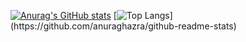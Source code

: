 <!-- ## Hi there 👋 -->

[![Anurag's GitHub stats](https://github-readme-stats.vercel.app/api?username=qiujie8092916&count_private=true&show_icons=true&theme=one_dark_pro&hide_title=true&hide_rank=true&show_owner=true)](https://github.com/anuraghazra/github-readme-stats)
[![Top Langs]([https://github-readme-stats.vercel.app/api/top-langs/?username=anuraghazra&layout=compact](https://github-readme-stats.vercel.app/api/top-langs/?username=qiujie8092916&layout=compact&theme=one_dark_pro))](https://github.com/anuraghazra/github-readme-stats)


<!--
**qiujie8092916/qiujie8092916** is a ✨ _special_ ✨ repository because its `README.md` (this file) appears on your GitHub profile.

Here are some ideas to get you started:

- 🔭 I’m currently working on ...
- 🌱 I’m currently learning ...
- 👯 I’m looking to collaborate on ...
- 🤔 I’m looking for help with ...
- 💬 Ask me about ...
- 📫 How to reach me: ...
- 😄 Pronouns: ...
- ⚡ Fun fact: ...
-->
